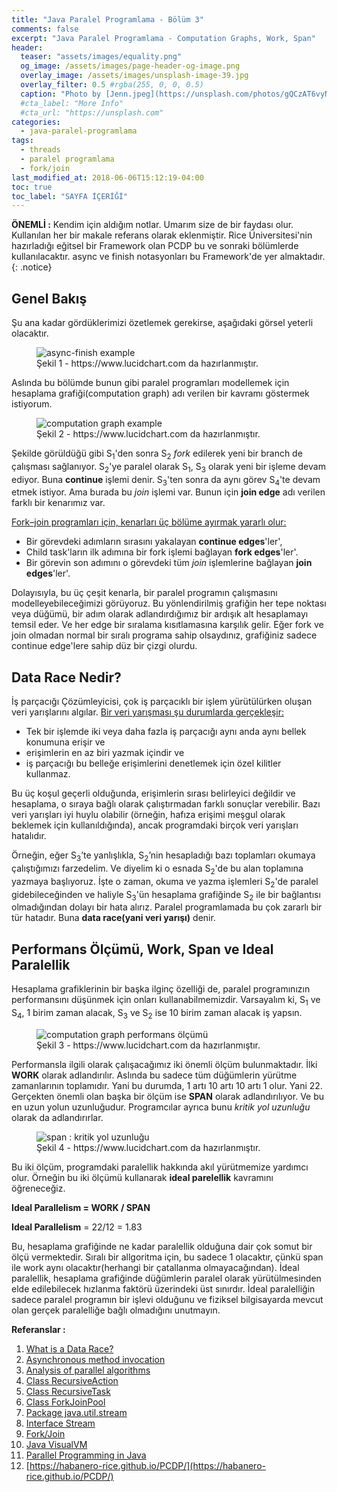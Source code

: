 ```yaml
---
title: "Java Paralel Programlama - Bölüm 3"
comments: false
excerpt: "Java Paralel Programlama - Computation Graphs, Work, Span"
header:
  teaser: "assets/images/equality.png"
  og_image: /assets/images/page-header-og-image.png
  overlay_image: /assets/images/unsplash-image-39.jpg
  overlay_filter: 0.5 #rgba(255, 0, 0, 0.5)
  caption: "Photo by [Jenn.jpeg](https://unsplash.com/photos/gQCzAT6vyN4) on Unsplash"
  #cta_label: "More Info"
  #cta_url: "https://unsplash.com"
categories:
  - java-paralel-programlama
tags:
  - threads
  - paralel programlama
  - fork/join
last_modified_at: 2018-06-06T15:12:19-04:00
toc: true
toc_label: "SAYFA İÇERİĞİ"
---
```




**ÖNEMLİ :** Kendim için aldığım notlar. Umarım size de bir faydası olur. Kullanılan her bir makale referans olarak eklenmiştir. Rice Üniversitesi'nin hazırladığı eğitsel bir Framework olan PCDP bu ve sonraki bölümlerde kullanılacaktır. async ve finish notasyonları bu Framework'de yer almaktadır.
{: .notice}

## Genel Bakış

Şu ana kadar gördüklerimizi özetlemek gerekirse, aşağıdaki görsel yeterli olacaktır.

<figure >
  <img src="{{ site.url }}{{ site.baseurl }}/assets/images/2019-08-11-Java-paralel-programlama3/async-finish4.jpeg" alt="async-finish example">
  <figcaption>Şekil 1 - https://www.lucidchart.com da hazırlanmıştır.</figcaption>
</figure>

Aslında bu bölümde bunun gibi paralel programları modellemek için hesaplama grafiği(computation graph) adı verilen bir kavramı göstermek istiyorum.

<figure >
  <img src="{{ site.url }}{{ site.baseurl }}/assets/images/2019-08-11-Java-paralel-programlama3/comp_graph1.jpeg" alt="computation graph example">
  <figcaption>Şekil 2 - https://www.lucidchart.com da hazırlanmıştır.</figcaption>
</figure>

Şekilde görüldüğü gibi S<sub>1</sub>'den sonra S<sub>2</sub> *fork* edilerek yeni bir branch de çalışması sağlanıyor. S<sub>2</sub>'ye paralel olarak S<sub>1</sub>, S<sub>3</sub> olarak yeni bir işleme devam ediyor. Buna **continue** işlemi denir. S<sub>3</sub>'ten sonra da aynı görev S<sub>4</sub>'te devam etmek istiyor. Ama burada bu *join* işlemi var. Bunun için **join edge** adı verilen farklı bir kenarımız var.

<u>Fork–join programları için, kenarları üç bölüme ayırmak yararlı olur:</u>

- Bir görevdeki adımların sırasını yakalayan **continue edges**'ler',
- Child task'ların ilk adımına bir fork işlemi bağlayan **fork edges**'ler'.
- Bir görevin son adımını o görevdeki tüm *join* işlemlerine bağlayan **join edges**'ler'.

Dolayısıyla, bu üç çeşit kenarla, bir paralel programın çalışmasını modelleyebileceğimizi görüyoruz. Bu yönlendirilmiş grafiğin her tepe noktası veya düğümü, bir adım olarak adlandırdığımız bir ardışık alt hesaplamayı temsil eder. Ve her edge bir sıralama kısıtlamasına karşılık gelir. Eğer fork ve join olmadan normal bir sıralı programa sahip olsaydınız, grafiğiniz sadece continue edge'lere sahip düz bir çizgi olurdu.

## Data Race Nedir?
İş parçacığı Çözümleyicisi, çok iş parçacıklı bir işlem yürütülürken oluşan veri yarışlarını algılar. <u>Bir veri yarışması şu durumlarda gerçekleşir:</u>

- Tek bir işlemde iki veya daha fazla iş parçacığı aynı anda aynı bellek konumuna erişir ve
- erişimlerin en az biri yazmak içindir ve
- iş parçacığı bu belleğe erişimlerini denetlemek için özel kilitler kullanmaz.

Bu üç koşul geçerli olduğunda, erişimlerin sırası belirleyici değildir ve hesaplama, o sıraya bağlı olarak çalıştırmadan farklı sonuçlar verebilir. Bazı veri yarışları iyi huylu olabilir (örneğin, hafıza erişimi meşgul olarak beklemek için kullanıldığında), ancak programdaki birçok veri yarışları hatalıdır.

Örneğin, eğer S<sub>3</sub>’te yanlışlıkla, S<sub>2</sub>’nin hesapladığı bazı toplamları okumaya çalıştığımızı farzedelim. Ve diyelim ki o esnada S<sub>2</sub>'de bu alan toplamına yazmaya başlıyoruz. İşte o zaman, okuma ve yazma işlemleri S<sub>2</sub>'de paralel gidebileceğinden ve haliyle S<sub>3</sub>'ün hesaplama grafiğinde S<sub>2</sub> ile bir bağlantısı olmadığından dolayı bir hata alırız. Paralel programlamada bu çok zararlı bir tür hatadır. Buna **data race(yani veri yarışı)** denir.   

## Performans Ölçümü, Work, Span ve Ideal Paralellik
Hesaplama grafiklerinin bir başka ilginç özelliği de, paralel programınızın performansını düşünmek için onları kullanabilmemizdir. Varsayalım ki, S<sub>1</sub> ve S<sub>4</sub>, 1 birim zaman alacak, S<sub>3</sub> ve S<sub>2</sub> ise 10 birim zaman alacak iş yapsın.

<figure >
  <img src="{{ site.url }}{{ site.baseurl }}/assets/images/2019-08-11-Java-paralel-programlama3/comp_graph2.jpeg" alt="computation graph performans ölçümü">
  <figcaption>Şekil 3 - https://www.lucidchart.com da hazırlanmıştır.</figcaption>
</figure>

Performansla ilgili olarak çalışacağımız iki önemli ölçüm bulunmaktadır. İlki **WORK** olarak adlandırılır. Aslında bu sadece tüm düğümlerin yürütme zamanlarının toplamıdır. Yani bu durumda, 1 artı 10 artı 10 artı 1 olur. Yani 22. Gerçekten önemli olan başka bir ölçüm ise **SPAN** olarak adlandırılıyor. Ve bu en uzun yolun uzunluğudur. Programcılar ayrıca bunu *kritik yol uzunluğu* olarak da adlandırırlar.

<figure >
  <img src="{{ site.url }}{{ site.baseurl }}/assets/images/2019-08-11-Java-paralel-programlama3/comp_graph3.jpeg" alt="span : kritik yol uzunluğu">
  <figcaption>Şekil 4 - https://www.lucidchart.com da hazırlanmıştır.</figcaption>
</figure>

Bu iki ölçüm, programdaki paralellik hakkında akıl yürütmemize yardımcı olur. Örneğin bu iki ölçümü kullanarak **ideal parelellik** kavramını öğreneceğiz.

**Ideal Parallelism = WORK / SPAN**

**Ideal Parallelism** = 22/12
                  = 1.83

Bu, hesaplama grafiğinde ne kadar paralellik olduğuna dair çok somut bir ölçü vermektedir. Sıralı bir allgoritma için, bu sadece 1 olacaktır, çünkü span ile work aynı olacaktır(herhangi bir çatallanma olmayacağından). İdeal paralellik, hesaplama grafiğinde düğümlerin paralel olarak yürütülmesinden elde edilebilecek hızlanma faktörü üzerindeki üst sınırdır. İdeal paralelliğin sadece paralel programın bir işlevi olduğunu ve fiziksel bilgisayarda mevcut olan gerçek paralelliğe bağlı olmadığını unutmayın.

**Referanslar :**

1. [What is a Data Race?](https://docs.oracle.com/cd/E19205-01/820-0619/geojs/index.html)
2. [Asynchronous method invocation](https://en.wikipedia.org/wiki/Asynchronous_method_invocation)
3. [Analysis of parallel algorithms](https://en.wikipedia.org/wiki/Analysis_of_parallel_algorithms)
4. [Class RecursiveAction](https://docs.oracle.com/javase/8/docs/api/java/util/concurrent/RecursiveAction.html)
5. [Class RecursiveTask](http://docs.oracle.com/javase/8/docs/api/?java/util/concurrent/RecursiveTask.html)
6. [Class ForkJoinPool](https://docs.oracle.com/javase/8/docs/api/java/util/concurrent/ForkJoinPool.html)
7. [Package java.util.stream](https://docs.oracle.com/javase/8/docs/api/java/util/stream/package-summary.html)
8. [Interface Stream](https://docs.oracle.com/javase/8/docs/api/java/util/stream/Stream.html)
9. [Fork/Join](https://docs.oracle.com/javase/tutorial/essential/concurrency/forkjoin.html)
10. [Java VisualVM](http://docs.oracle.com/javase/7/docs/technotes/guides/visualvm/)
11. [Parallel Programming in Java](https://www.coursera.org/learn/parallel-programming-in-java/home/welcome)
12. [https://habanero-rice.github.io/PCDP/](https://habanero-rice.github.io/PCDP/)
